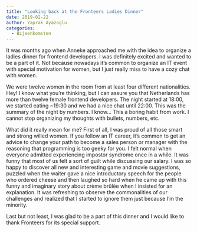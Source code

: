 ```yaml
---
title: "Looking back at the Fronteers Ladies Dinner"
date: 2019-02-22
author: Yaprak Ayazoglu
categories: 
  - Bijeenkomsten
---
```

It was months ago when Anneke approached me with the idea to organize a ladies dinner for frontend developers. I was definitely excited and wanted to be a part of it. Not because nowadays it’s common to organize an IT event with special motivation for women, but I just really miss to have a cozy chat with women.

We were twelve women in the room from at least four different nationalities. Hey! I know what you’re thinking, but I can assure you that Netherlands has more than twelve female frontend developers. The night started at 18:00, we started eating ~19:30 and we had a nice chat until 22:00. This was the summary of the night by numbers. I know... This a boring habit from work. I cannot stop organizing my thoughts with bullets, numbers, etc.

What did it really mean for me? First of all, I was proud of all those smart and strong willed women. If you follow an IT career, it’s common to get an advice to change your path to become a sales person or manager with the reasoning that programming is too geeky for you. I felt normal when everyone admitted experiencing impostor syndrome once in a while. It was funny that most of us felt a sort of guilt while discussing our salary. I was so happy to discover all new and interesting game and movie suggestions, puzzled when the waiter gave a nice introductory speech for the people who ordered cheese and then laughed so hard when he came up with this funny and imaginary story about crème brûlée when I insisted for an explanation. It was refreshing to observe the commonalities of our challenges and realized that I started to ignore them just because I’m the minority.

Last but not least, I was glad to be a part of this dinner and I would like to thank Fronteers for its special support.
